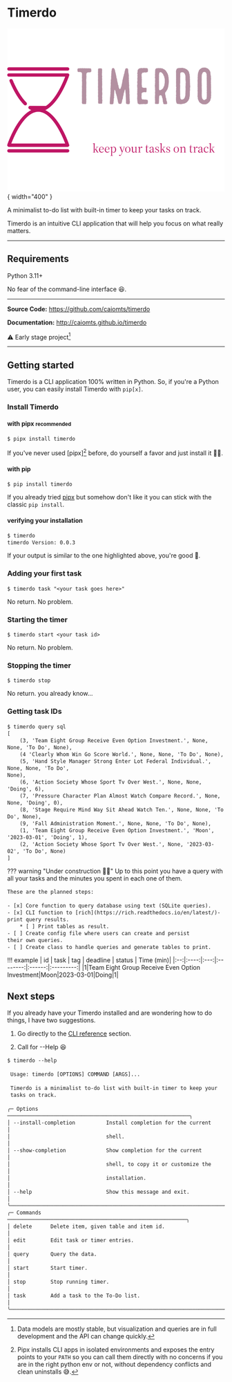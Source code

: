 # Timerdo

![Logo](img/logo.png){ width="400" }

A minimalist to-do list with built-in timer to keep your tasks on track. 

Timerdo is an intuitive CLI application that will help you focus on what really matters.

---
## Requirements

Python 3.11+

No fear of the command-line interface :laughing:.

---

**Source Code:** https://github.com/caiomts/timerdo  

**Documentation:** http://caiomts.github.io/timerdo

:warning: Early stage project[^2]

---

## Getting started
Timerdo is a CLI application 100% written in Python. So, if you're a Python user, you can easily install Timerdo with `pip[x]`.

### Install Timerdo

#### with pipx <small>recommended</small>

```shell
$ pipx install timerdo
```

If you've never used [pipx][^1] before, do yourself a favor and just install it :teacher:. 

#### with pip

```shell
$ pip install timerdo
```

If you already tried [pipx] but somehow don't like it you can 
stick with the classic `pip install`.

#### verifying your installation

```shell hl_lines="2"
$ timerdo
timerdo Version: 0.0.3
```

If your output is similar to the one highlighted above, you're good :rocket:.

### Adding your first task

```shell
$ timerdo task "<your task goes here>"
```
No return. No problem.

### Starting the timer

```shell
$ timerdo start <your task id>
```
No return. No problem.

### Stopping the timer

```shell
$ timerdo stop
```
No return. you already know...

### Getting task IDs

```shell
$ timerdo query sql
[
    (3, 'Team Eight Group Receive Even Option Investment.', None, None, 'To Do', None),
    (4 'Clearly Whom Win Go Score World.', None, None, 'To Do', None),
    (5, 'Hand Style Manager Strong Enter Lot Federal Individual.', None, None, 'To Do', 
None),
    (6, 'Action Society Whose Sport Tv Over West.', None, None, 'Doing', 6),
    (7, 'Pressure Character Plan Almost Watch Compare Record.', None, None, 'Doing', 0),
    (8, 'Stage Require Mind Way Sit Ahead Watch Ten.', None, None, 'To Do', None),
    (9, 'Fall Administration Moment.', None, None, 'To Do', None),
    (1, 'Team Eight Group Receive Even Option Investment.', 'Moon', '2023-03-01', 'Doing', 1),
    (2, 'Action Society Whose Sport Tv Over West.', None, '2023-03-02', 'To Do', None)
]

```

??? warning "Under construction :factory_worker:" 
    Up to this point you have a query with all your tasks and the minutes you spent in each one of them.

    These are the planned steps:

    - [x] Core function to query database using text (SQLite queries).
    - [x] CLI function to [rich](https://rich.readthedocs.io/en/latest/)-print query results.
        * [ ] Print tables as result.
    - [ ] Create config file where users can create and persist
    their own queries.
    - [ ] Create class to handle queries and generate tables to print.

!!! example
    | id | task | tag | deadline | status | Time (min)|
    |:--:|:----:|:---:|:--------:|:------:|:---------:|
    |1|Team Eight Group Receive Even Option Investment|Moon|2023-03-01|Doing|1|


## Next steps

If you already have your Timerdo installed and are wondering how to do things, 
I have two suggestions.

1. Go directly to the [CLI reference](cli_reference.md) section.

2. Call for --Help :laughing:

```shell
$ timerdo --help
                                                                       
 Usage: timerdo [OPTIONS] COMMAND [ARGS]...                            
                                                                       
 Timerdo is a minimalist to-do list with built-in timer to keep your   
 tasks on track.                                                       
                                                                       
╭─ Options ───────────────────────────────────────────────────────────╮
│ --install-completion          Install completion for the current    │
│                               shell.                                │
│ --show-completion             Show completion for the current       │
│                               shell, to copy it or customize the    │
│                               installation.                         │
│ --help                        Show this message and exit.           │
╰─────────────────────────────────────────────────────────────────────╯
╭─ Commands ──────────────────────────────────────────────────────────╮
│ delete      Delete item, given table and item id.                   │
│ edit        Edit task or timer entries.                             │
│ query       Query the data.                                         │
│ start       Start timer.                                            │
│ stop        Stop running timer.                                     │
│ task        Add a task to the To-Do list.                           │
╰─────────────────────────────────────────────────────────────────────╯

```

[tutorial]:tutorials.md
[pipx]:https://pypa.github.io/pipx/
[^1]: Pipx installs CLI apps in isolated environments and exposes the
entry points to your `PATH` so you can call them directly with no concerns
if you are in the right python env or not, without dependency conflicts and clean uninstalls :sweat_smile:.
[^2]: Data models are mostly stable, but visualization and queries are in full development and the API can change quickly.
